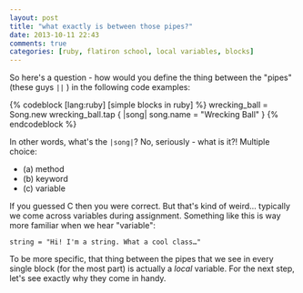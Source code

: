 ```yaml
---
layout: post
title: "what exactly is between those pipes?"
date: 2013-10-11 22:43
comments: true
categories: [ruby, flatiron school, local variables, blocks]
---
```

So here's a question - how would you define the thing between the "pipes" (these guys ```||``` ) in the following code examples:	

{% codeblock [lang:ruby] [simple blocks in ruby] %}
wrecking_ball = Song.new
wrecking_ball.tap { |song| song.name = "Wrecking Ball" }
{% endcodeblock %}

In other words, what's the ```|song|```? No, seriously - what is it?! Multiple choice:
<ul>
<li> (a) method</li>
<li> (b) keyword</li>
<li> (c) variable</li> 
</ul>

If you guessed C then you were correct. But that's kind of weird… typically we come across variables during assignment. Something like this is way more familiar when we hear "variable":

 ```string = "Hi! I'm a string. What a cool class…"```

To be more specific, that thing between the pipes that we see in every single block (for the most part) is actually a <em>local</em> variable. For the next step, let's see exactly why they come in handy.
